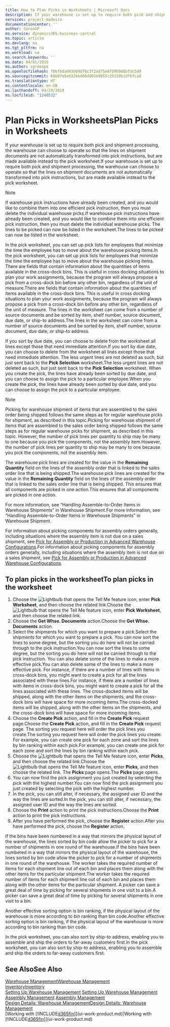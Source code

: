```yaml
---
title: How to Plan Picks in Worksheets | Microsoft Docs
description: If your warehouse is set up to require both pick and shipment processing, the warehouse can choose to operate so that the lines on shipment documents are not automatically transformed into pick instructions, but are made available instead to the pick worksheet.
services: project-madeira
documentationcenter: ''
author: SorenGP
ms.service: dynamics365-business-central
ms.topic: article
ms.devlang: na
ms.tgt_pltfrm: na
ms.workload: na
ms.search.keywords: ''
ms.date: 04/01/2019
ms.author: sgroespe
ms.openlocfilehash: f0bf6da083b69d76c3f2ad75e8fb9b9d6bfdc5d9
ms.sourcegitcommit: 60b87e5eb32bb408dd65b9855c29159b1dfbfca8
ms.translationtype: HT
ms.contentlocale: en-GB
ms.lasthandoff: 04/29/2019
ms.locfileid: "1248532"
---
```

# <a name="plan-picks-in-worksheets"></a><span data-ttu-id="e058b-103">Plan Picks in Worksheets</span><span class="sxs-lookup"><span data-stu-id="e058b-103">Plan Picks in Worksheets</span></span>
<span data-ttu-id="e058b-104">If your warehouse is set up to require both pick and shipment processing, the warehouse can choose to operate so that the lines on shipment documents are not automatically transformed into pick instructions, but are made available instead to the pick worksheet.</span><span class="sxs-lookup"><span data-stu-id="e058b-104">If your warehouse is set up to require both pick and shipment processing, the warehouse can choose to operate so that the lines on shipment documents are not automatically transformed into pick instructions, but are made available instead to the pick worksheet.</span></span>  

> [!NOTE]  
>  <span data-ttu-id="e058b-105">If warehouse pick instructions have already been created, and you would like to combine them into one efficient pick instruction, then you must delete the individual warehouse picks.</span><span class="sxs-lookup"><span data-stu-id="e058b-105">If warehouse pick instructions have already been created, and you would like to combine them into one efficient pick instruction, then you must delete the individual warehouse picks.</span></span> <span data-ttu-id="e058b-106">The lines to be picked can now be listed in the worksheet.</span><span class="sxs-lookup"><span data-stu-id="e058b-106">The lines to be picked can now be listed in the worksheet.</span></span>  

<span data-ttu-id="e058b-107">In the pick worksheet, you can set up pick lists for employees that minimize the time the employee has to move about the warehouse picking items.</span><span class="sxs-lookup"><span data-stu-id="e058b-107">In the pick worksheet, you can set up pick lists for employees that minimize the time the employee has to move about the warehouse picking items.</span></span> <span data-ttu-id="e058b-108">There are fields that contain information about the quantities of items available in the cross-dock bins. This is useful in cross docking situations to plan your work assignments, because the program will always propose a pick from a cross-dock bin before any other bin, regardless of the unit of measure.</span><span class="sxs-lookup"><span data-stu-id="e058b-108">There are fields that contain information about the quantities of items available in the cross-dock bins. This is useful in cross docking situations to plan your work assignments, because the program will always propose a pick from a cross-dock bin before any other bin, regardless of the unit of measure.</span></span> <span data-ttu-id="e058b-109">The lines in the worksheet can come from a number of source documents and be sorted by item, shelf number, source document, due date, or ship-to address.</span><span class="sxs-lookup"><span data-stu-id="e058b-109">The lines in the worksheet can come from a number of source documents and be sorted by item, shelf number, source document, due date, or ship-to address.</span></span>  

<span data-ttu-id="e058b-110">If you sort by due date, you can choose to delete from the worksheet all lines except those that need immediate attention.</span><span class="sxs-lookup"><span data-stu-id="e058b-110">If you sort by due date, you can choose to delete from the worksheet all lines except those that need immediate attention.</span></span> <span data-ttu-id="e058b-111">The less urgent lines are not deleted as such, but just sent back to the **Pick Selection** worksheet.</span><span class="sxs-lookup"><span data-stu-id="e058b-111">The less urgent lines are not deleted as such, but just sent back to the **Pick Selection** worksheet.</span></span> <span data-ttu-id="e058b-112">When you create the pick, the lines have already been sorted by due date, and you can choose to assign the pick to a particular employee.</span><span class="sxs-lookup"><span data-stu-id="e058b-112">When you create the pick, the lines have already been sorted by due date, and you can choose to assign the pick to a particular employee.</span></span>  

> [!NOTE]  
>  <span data-ttu-id="e058b-113">Picking for warehouse shipment of items that are assembled to the sales order being shipped follows the same steps as for regular warehouse picks for shipment, as described in this topic.</span><span class="sxs-lookup"><span data-stu-id="e058b-113">Picking for warehouse shipment of items that are assembled to the sales order being shipped follows the same steps as for regular warehouse picks for shipment, as described in this topic.</span></span> <span data-ttu-id="e058b-114">However, the number of pick lines per quantity to ship may be many to one because you pick the components, not the assembly item.</span><span class="sxs-lookup"><span data-stu-id="e058b-114">However, the number of pick lines per quantity to ship may be many to one because you pick the components, not the assembly item.</span></span>  
>   
>  <span data-ttu-id="e058b-115">The warehouse pick lines are created for the value in the **Remaining Quantity** field on the lines of the assembly order that is linked to the sales order line that is being shipped.</span><span class="sxs-lookup"><span data-stu-id="e058b-115">The warehouse pick lines are created for the value in the **Remaining Quantity** field on the lines of the assembly order that is linked to the sales order line that is being shipped.</span></span> <span data-ttu-id="e058b-116">This ensures that all components are picked in one action.</span><span class="sxs-lookup"><span data-stu-id="e058b-116">This ensures that all components are picked in one action.</span></span>  
>   
>  <span data-ttu-id="e058b-117">For more information, see “Handling Assemble-to-Order Items in Warehouse Shipments” in Warehouse Shipment.</span><span class="sxs-lookup"><span data-stu-id="e058b-117">For more information, see “Handling Assemble-to-Order Items in Warehouse Shipments” in Warehouse Shipment.</span></span>  
>   
>  <span data-ttu-id="e058b-118">For information about picking components for assembly orders generally, including situations where the assembly item is not due on a sales shipment, see [Pick for Assembly or Production in Advanced Warehouse Configurations](warehouse-how-to-pick-for-internal-operations-in-advanced-warehousing.md).</span><span class="sxs-lookup"><span data-stu-id="e058b-118">For information about picking components for assembly orders generally, including situations where the assembly item is not due on a sales shipment, see [Pick for Assembly or Production in Advanced Warehouse Configurations](warehouse-how-to-pick-for-internal-operations-in-advanced-warehousing.md).</span></span>  

## <a name="to-plan-picks-in-the-worksheet"></a><span data-ttu-id="e058b-119">To plan picks in the worksheet</span><span class="sxs-lookup"><span data-stu-id="e058b-119">To plan picks in the worksheet</span></span>  
1.  <span data-ttu-id="e058b-120">Choose the ![Lightbulb that opens the Tell Me feature](media/ui-search/search_small.png "Tell me what you want to do") icon, enter **Pick Worksheet**, and then choose the related link.</span><span class="sxs-lookup"><span data-stu-id="e058b-120">Choose the ![Lightbulb that opens the Tell Me feature](media/ui-search/search_small.png "Tell me what you want to do") icon, enter **Pick Worksheet**, and then choose the related link.</span></span>  
2.  <span data-ttu-id="e058b-121">Choose the **Get Whse. Documents** action.</span><span class="sxs-lookup"><span data-stu-id="e058b-121">Choose the **Get Whse. Documents** action.</span></span>  
3.  <span data-ttu-id="e058b-122">Select the shipments for which you want to prepare a pick.</span><span class="sxs-lookup"><span data-stu-id="e058b-122">Select the shipments for which you want to prepare a pick.</span></span> <span data-ttu-id="e058b-123">You can now sort the lines to some degree, but the sorting you do here will not be carried through to the pick instruction.</span><span class="sxs-lookup"><span data-stu-id="e058b-123">You can now sort the lines to some degree, but the sorting you do here will not be carried through to the pick instruction.</span></span> <span data-ttu-id="e058b-124">You can also delete some of the lines to make a more effective pick.</span><span class="sxs-lookup"><span data-stu-id="e058b-124">You can also delete some of the lines to make a more effective pick.</span></span> <span data-ttu-id="e058b-125">For instance, if there are a number of lines with items in cross-dock bins, you might want to create a pick for all the lines associated with these lines.</span><span class="sxs-lookup"><span data-stu-id="e058b-125">For instance, if there are a number of lines with items in cross-dock bins, you might want to create a pick for all the lines associated with these lines.</span></span> <span data-ttu-id="e058b-126">The cross-docked items will be shipped, along with the other items on the shipments, and the cross-dock bins will have space for more incoming items.</span><span class="sxs-lookup"><span data-stu-id="e058b-126">The cross-docked items will be shipped, along with the other items on the shipments, and the cross-dock bins will have space for more incoming items.</span></span>  
4.  <span data-ttu-id="e058b-127">Choose the **Create Pick** action, and fill in the **Create Pick** request page.</span><span class="sxs-lookup"><span data-stu-id="e058b-127">Choose the **Create Pick** action, and fill in the **Create Pick** request page.</span></span> <span data-ttu-id="e058b-128">The sorting you request here will order the pick lines you create.</span><span class="sxs-lookup"><span data-stu-id="e058b-128">The sorting you request here will order the pick lines you create.</span></span> <span data-ttu-id="e058b-129">For example, you can create one pick for each zone and sort the lines by bin ranking within each pick.</span><span class="sxs-lookup"><span data-stu-id="e058b-129">For example, you can create one pick for each zone and sort the lines by bin ranking within each pick.</span></span>  
5.  <span data-ttu-id="e058b-130">Choose the ![Lightbulb that opens the Tell Me feature](media/ui-search/search_small.png "Tell me what you want to do") icon, enter **Picks**, and then choose the related link.</span><span class="sxs-lookup"><span data-stu-id="e058b-130">Choose the ![Lightbulb that opens the Tell Me feature](media/ui-search/search_small.png "Tell me what you want to do") icon, enter **Picks**, and then choose the related link.</span></span> <span data-ttu-id="e058b-131">The **Picks** page opens.</span><span class="sxs-lookup"><span data-stu-id="e058b-131">The **Picks** page opens.</span></span>  
6.  <span data-ttu-id="e058b-132">You can now find the pick assignment you just created by selecting the pick with the highest number.</span><span class="sxs-lookup"><span data-stu-id="e058b-132">You can now find the pick assignment you just created by selecting the pick with the highest number.</span></span>  
7.  <span data-ttu-id="e058b-133">In the pick, you can still alter, if necessary, the assigned user ID and the way the lines are sorted.</span><span class="sxs-lookup"><span data-stu-id="e058b-133">In the pick, you can still alter, if necessary, the assigned user ID and the way the lines are sorted.</span></span>  
8.  <span data-ttu-id="e058b-134">Choose the **Print** action to print the pick instructions.</span><span class="sxs-lookup"><span data-stu-id="e058b-134">Choose the **Print** action to print the pick instructions.</span></span>  
9. <span data-ttu-id="e058b-135">After you have performed the pick, choose the **Register** action.</span><span class="sxs-lookup"><span data-stu-id="e058b-135">After you have performed the pick, choose the **Register** action.</span></span>  

<span data-ttu-id="e058b-136">If the bins have been numbered in a way that mirrors the physical layout of the warehouse, the lines sorted by bin code allow the picker to pick for a number of shipments in one round of the warehouse.</span><span class="sxs-lookup"><span data-stu-id="e058b-136">If the bins have been numbered in a way that mirrors the physical layout of the warehouse, the lines sorted by bin code allow the picker to pick for a number of shipments in one round of the warehouse.</span></span> <span data-ttu-id="e058b-137">The worker takes the required number of items for each shipment line out of each bin and places them along with the other items for the particular shipment.</span><span class="sxs-lookup"><span data-stu-id="e058b-137">The worker takes the required number of items for each shipment line out of each bin and places them along with the other items for the particular shipment.</span></span> <span data-ttu-id="e058b-138">A picker can save a great deal of time by picking for several shipments in one visit to a bin.</span><span class="sxs-lookup"><span data-stu-id="e058b-138">A picker can save a great deal of time by picking for several shipments in one visit to a bin.</span></span>  

<span data-ttu-id="e058b-139">Another effective sorting option is bin ranking, if the physical layout of the warehouse is more according to bin ranking than bin code.</span><span class="sxs-lookup"><span data-stu-id="e058b-139">Another effective sorting option is bin ranking, if the physical layout of the warehouse is more according to bin ranking than bin code.</span></span>  

<span data-ttu-id="e058b-140">In the pick worksheet, you can also sort by ship-to address, enabling you to assemble and ship the orders to far-away customers first.</span><span class="sxs-lookup"><span data-stu-id="e058b-140">In the pick worksheet, you can also sort by ship-to address, enabling you to assemble and ship the orders to far-away customers first.</span></span>  

## <a name="see-also"></a><span data-ttu-id="e058b-141">See Also</span><span class="sxs-lookup"><span data-stu-id="e058b-141">See Also</span></span>
[<span data-ttu-id="e058b-142">Warehouse Management</span><span class="sxs-lookup"><span data-stu-id="e058b-142">Warehouse Management</span></span>](warehouse-manage-warehouse.md)  
[<span data-ttu-id="e058b-143">Inventory</span><span class="sxs-lookup"><span data-stu-id="e058b-143">Inventory</span></span>](inventory-manage-inventory.md)  
<span data-ttu-id="e058b-144">[Setting Up Warehouse Management](warehouse-setup-warehouse.md)   </span><span class="sxs-lookup"><span data-stu-id="e058b-144">[Setting Up Warehouse Management](warehouse-setup-warehouse.md)   </span></span>  
<span data-ttu-id="e058b-145">[Assembly Management](assembly-assemble-items.md)  </span><span class="sxs-lookup"><span data-stu-id="e058b-145">[Assembly Management](assembly-assemble-items.md)  </span></span>  
[<span data-ttu-id="e058b-146">Design Details: Warehouse Management</span><span class="sxs-lookup"><span data-stu-id="e058b-146">Design Details: Warehouse Management</span></span>](design-details-warehouse-management.md)  
<span data-ttu-id="e058b-147">[Working with [!INCLUDE[d365fin](includes/d365fin_md.md)]](ui-work-product.md)</span><span class="sxs-lookup"><span data-stu-id="e058b-147">[Working with [!INCLUDE[d365fin](includes/d365fin_md.md)]](ui-work-product.md)</span></span>
